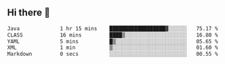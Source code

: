 ## Hi there 👋

<!--START_SECTION:waka-->

```txt
Java             1 hr 15 mins    ██████████████████▓░░░░░░   75.17 %
CLASS            16 mins         ████▒░░░░░░░░░░░░░░░░░░░░   16.80 %
YAML             5 mins          █▒░░░░░░░░░░░░░░░░░░░░░░░   05.65 %
XML              1 min           ▒░░░░░░░░░░░░░░░░░░░░░░░░   01.60 %
Markdown         0 secs          ░░░░░░░░░░░░░░░░░░░░░░░░░   00.55 %
```

<!--END_SECTION:waka-->